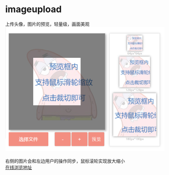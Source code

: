 # imageupload
上传头像，图片的预览，轻量级，画面美观
![image](https://github.com/Html5wanghang/imageupload/blob/master/jieshao.png)  
</br>
右侧的图片会和左边用户的操作同步，鼠标滚轮实现放大缩小  </br>
[在线浏览地址](http://wanghang.hk2096.buyibai.com/git/imageupload/index.html) 
